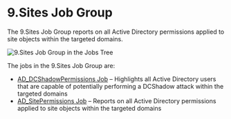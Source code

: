 # 9.Sites Job Group

The 9.Sites Job Group reports on all Active Directory permissions applied to site objects within the
targeted domains.

![9.Sites Job Group in the Jobs Tree](/img/product_docs/accessanalyzer/11.6/accessanalyzer/admin/hostmanagement/jobstree.webp)

The jobs in the 9.Sites Job Group are:

- [AD_DCShadowPermissions Job](/docs/accessanalyzer/11.6/solutions/activedirectorypermissionsanalyzer/sites/ad_dcshadowpermissions.md)
  – Highlights all Active Directory users that are capable of potentially performing a DCShadow
  attack within the targeted domains
- [AD_SitePermissions Job](/docs/accessanalyzer/11.6/solutions/activedirectorypermissionsanalyzer/sites/ad_sitepermissions.md)
  – Reports on all Active Directory permissions applied to site objects within the targeted domains
